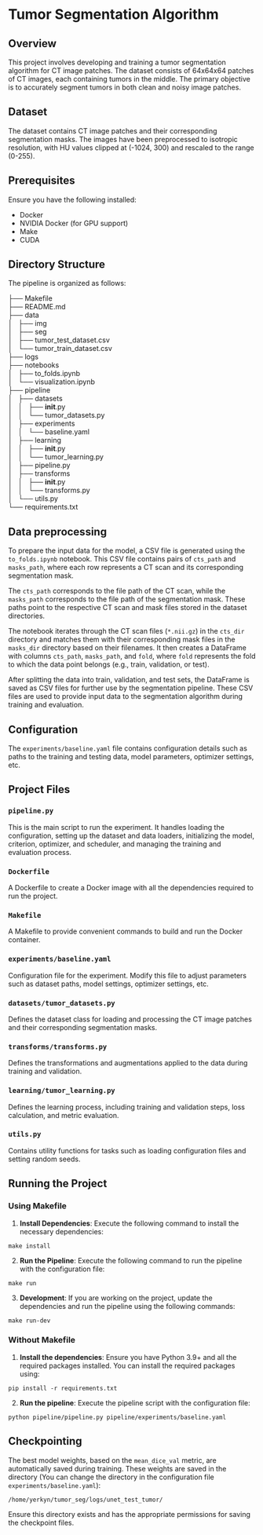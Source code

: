 # Tumor Segmentation Algorithm
## Overview

This project involves developing and training a tumor segmentation algorithm for CT image patches. The dataset consists of 64x64x64 patches of CT images, each containing tumors in the middle. The primary objective is to accurately segment tumors in both clean and noisy image patches.

## Dataset

The dataset contains CT image patches and their corresponding segmentation masks. The images have been preprocessed to isotropic resolution, with HU values clipped at (-1024, 300) and rescaled to the range (0-255).

## Prerequisites 
Ensure you have the following installed: 
- Docker 
- NVIDIA Docker (for GPU support) 
- Make
- CUDA

## Directory Structure

The pipeline is organized as follows:

├── Makefile \
├── README.md \
├── data \
│   ├── img \
│   ├── seg \
│   ├── tumor_test_dataset.csv \
│   └── tumor_train_dataset.csv \
├── logs \
├── notebooks \
│   ├── to_folds.ipynb \
│   └── visualization.ipynb \
├── pipeline \
│   ├── datasets \
│   │   ├── __init__.py \
│   │   └── tumor_datasets.py \
│   ├── experiments \
│   │   └── baseline.yaml \
│   ├── learning \
│   │   ├── __init__.py \
│   │   └── tumor_learning.py \
│   ├── pipeline.py \
│   ├── transforms \
│   │   ├── __init__.py \
│   │   └── transforms.py \
│   └── utils.py \
└── requirements.txt 

## Data preprocessing
To prepare the input data for the model, a CSV file is generated using the `to_folds.ipynb` notebook. This CSV file contains pairs of `cts_path` and `masks_path`, where each row represents a CT scan and its corresponding segmentation mask.

The `cts_path` corresponds to the file path of the CT scan, while the `masks_path` corresponds to the file path of the segmentation mask. These paths point to the respective CT scan and mask files stored in the dataset directories.

The notebook iterates through the CT scan files (`*.nii.gz`) in the `cts_dir` directory and matches them with their corresponding mask files in the `masks_dir` directory based on their filenames. It then creates a DataFrame with columns `cts_path`, `masks_path`, and `fold`, where `fold` represents the fold to which the data point belongs (e.g., train, validation, or test).

After splitting the data into train, validation, and test sets, the DataFrame is saved as CSV files for further use by the segmentation pipeline. These CSV files are used to provide input data to the segmentation algorithm during training and evaluation.

## Configuration

The `experiments/baseline.yaml` file contains configuration details such as paths to the training and testing data, model parameters, optimizer settings, etc.



## Project Files

### `pipeline.py`

This is the main script to run the experiment. It handles loading the configuration, setting up the dataset and data loaders, initializing the model, criterion, optimizer, and scheduler, and managing the training and evaluation process.

### `Dockerfile`

A Dockerfile to create a Docker image with all the dependencies required to run the project.

### `Makefile`

A Makefile to provide convenient commands to build and run the Docker container.

### `experiments/baseline.yaml`

Configuration file for the experiment. Modify this file to adjust parameters such as dataset paths, model settings, optimizer settings, etc.

### `datasets/tumor_datasets.py`

Defines the dataset class for loading and processing the CT image patches and their corresponding segmentation masks.

### `transforms/transforms.py`

Defines the transformations and augmentations applied to the data during training and validation.

### `learning/tumor_learning.py`

Defines the learning process, including training and validation steps, loss calculation, and metric evaluation.

### `utils.py`

Contains utility functions for tasks such as loading configuration files and setting random seeds.

## Running the Project

### Using Makefile

1.  **Install Dependencies**: Execute the following command to install the necessary dependencies:
```
make install
```
2. **Run the Pipeline**: Execute the following command to run the pipeline with the configuration file:
```
make run
```
3. **Development**: If you are working on the project, update the dependencies and run the pipeline using the following commands:
```
make run-dev
```

### Without Makefile

1.  **Install the dependencies**: Ensure you have Python 3.9+ and all the required packages installed. You can install the required packages using:
```
pip install -r requirements.txt
```

2. **Run the pipeline**: Execute the pipeline script with the configuration file:
```
python pipeline/pipeline.py pipeline/experiments/baseline.yaml
```


## Checkpointing

The best model weights, based on the `mean_dice_val` metric, are automatically saved during training. These weights are saved in the directory (You can change the directory in the configuration file `experiments/baseline.yaml`):

```
/home/yerkyn/tumor_seg/logs/unet_test_tumor/
```

Ensure this directory exists and has the appropriate permissions for saving the checkpoint files.
